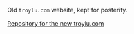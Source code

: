 Old `troylu.com` website, kept for posterity.

[Repository for the new troylu.com](https://github.com/troylu8/troylu-site)
